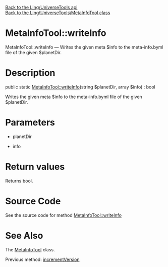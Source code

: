[Back to the Ling/UniverseTools api](https://github.com/lingtalfi/UniverseTools/blob/master/doc/api/Ling/UniverseTools.md)<br>
[Back to the Ling\UniverseTools\MetaInfoTool class](https://github.com/lingtalfi/UniverseTools/blob/master/doc/api/Ling/UniverseTools/MetaInfoTool.md)


MetaInfoTool::writeInfo
================



MetaInfoTool::writeInfo — Writes the given meta $info to the meta-info.byml file of the given $planetDir.




Description
================


public static [MetaInfoTool::writeInfo](https://github.com/lingtalfi/UniverseTools/blob/master/doc/api/Ling/UniverseTools/MetaInfoTool/writeInfo.md)(string $planetDir, array $info) : bool




Writes the given meta $info to the meta-info.byml file of the given $planetDir.




Parameters
================


- planetDir

    

- info

    


Return values
================

Returns bool.








Source Code
===========
See the source code for method [MetaInfoTool::writeInfo](https://github.com/lingtalfi/UniverseTools/blob/master/MetaInfoTool.php#L140-L144)


See Also
================

The [MetaInfoTool](https://github.com/lingtalfi/UniverseTools/blob/master/doc/api/Ling/UniverseTools/MetaInfoTool.md) class.

Previous method: [incrementVersion](https://github.com/lingtalfi/UniverseTools/blob/master/doc/api/Ling/UniverseTools/MetaInfoTool/incrementVersion.md)<br>

